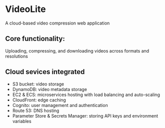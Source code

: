 # VideoLite
A cloud-based video compression web application

## Core functionality:
Uploading, compressing, and downloading videos across formats and resolutions

## Cloud sevices integrated 
- S3 bucket: video storage
- DynamoDB: video metadata storage
- EC2 & ECS: microservices hosting with load balancing and auto-scaling
- CloudFront: edge caching
- Cognito: user management and authentication
- Route 53: DNS hosting
- Parameter Store & Secrets Manager: storing API keys and environment variables